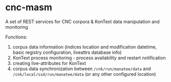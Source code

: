 # cnc-masm

A set of REST services for CNC corpora & KonText data manipulation and monitoring

Functions:

1. corpus data information (indices location and modification datetime, basic registry configuration, liveattrs database info)
1. KonText process monitoring - process availability and restart notification
1. creating live-attributes for KonText
1. corpus data synchronization between `/cnk/run/manatee/data` and `/cnk/local/ssd/run/manatee/data`
   (or any other configured location)